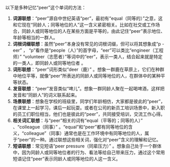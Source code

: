 以下是多种记忆“peer”这个单词的方法：
1. **词源联想**：“peer”源自中世纪英语“per”，最初有“equal（同等的）”之意，这和它现在“同龄人；同等地位的人”这一含义紧密相关。比如在社交或工作场合，同龄人或同等地位的人在某些方面是平等的，由此记住“peer”表示地位、年龄等相当的一群人。
2. **词根词缀联想**：虽然“peer”本身没有常见的词根词缀，但可以将其想象成“p - eer” ， “p”看作是“people（人）”的首字母，“eer”可以类比“engineer（工程师）” “volunteer（志愿者）”等词中的“eer”，表示一类人，结合起来就是特定的一类人，即同龄人或同等地位者 。
3. **词形联想**：“peer”词形类似“deer（鹿）” 。想象一群鹿在草原上，它们在种群中地位平等，就像“peer”所表达的同龄人或同等地位的人，在群体中的某种平等状态。
4. **发音联想**：“peer”发音类似“啤儿”。想象一群同龄人聚在一起喝啤酒，这样把发音和“同龄人”的词义联系起来。
5. **场景联想**：想象在学校的班级里，同学们年龄相仿，大家都是彼此的“peer”，在课堂上一起学习，课后一起玩耍。或者在公司的新员工培训场景中，新入职的员工们职位相当，他们也是彼此的“peer”，共同接受培训，交流工作心得。
6. **相关词汇联想**：与“peer”相关的词有“equal（平等的；同等的人）” 、“colleague（同事）” 。“equal”和“peer”都有同等地位的含义，“colleague”（同事）通常也是在工作环境中有同等地位的人，属于“peer”的一种。通过联想这些相关词，强化对“peer”含义的理解和记忆。
7. **短语联想**：常见短语“peer pressure（同辈压力）” 。想象自己处于一个群体中，因为同龄人或同等地位者的行为、看法等给自己带来压力，通过这个常用短语记住“peer”表示同龄人或同等地位的人这一含义。 